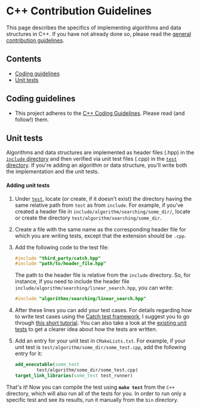 # C++ Contribution Guidelines

This page describes the specifics of implementing algorithms and data structures in C++. If you have not already done
so, please read the [general contribution guidelines][contrib-guide].

## Contents

* [Coding guidelines](#coding-guidelines)
* [Unit tests](#unit-tests)

## Coding guidelines

* This project adheres to the [C++ Coding Guidelines](../C++/CODING_GUIDELINES.md). Please read (and follow!) them.

## Unit tests

Algorithms and data structures are implemented as header files (.hpp) in the [`include` directory](include) and then verified via
unit test files (.cpp) in the [`test` directory](test). If you're adding an algorithm or data structure, you'll write both
the implementation and the unit tests. 

#### Adding unit tests

1. Under [`test`](test), locate (or create, if it doesn't exist)
   the directory having the same relative path from `test` as from `include`.
   For example, if you've created a header file in `include/algorithm/searching/some_dir/`,
   locate or create the directory `test/algorithm/searching/some_dir`.

1. Create a file with the same name as the corresponding header file for which
   you are writing tests, except that the extension should be `.cpp`.

1. Add the following code to the test file:

    ```cpp
    #include "third_party/catch.hpp"
    #include "path/to/header_file.hpp"
    ```

    The path to the header file is relative from the `include` directory. So,
    for instance, if you need to include the header file
    `include/algorithm/searching/linear_search.hpp`, you can write:

    ```cpp
    #include "algorithms/searching/linear_search.hpp"
    ```

1. After these lines you can add your test cases. For details regarding how to
   write test cases using the [Catch test framework][catch], I suggest you to
   go through [this short tutorial][catch-tutorial]. You can also take a look
   at the [existing unit tests][unit-tests] to get a clearer idea about how the
   tests are written.

1. Add an entry for your unit test in `CMakeLists.txt`. For example, if your
   unit test is `test/algorithm/some_dir/some_test.cpp`, add the following
   entry for it:

   ```cmake
   add_executable(some_test
           test/algorithm/some_dir/some_test.cpp)
   target_link_libraries(some_test test_runner)
   ```

That's it! Now you can compile the test using **`make test`** from the
`C++` directory, which will also run all of the tests for you. In order to run
only a specific test and see its results, run it manually from the `bin` directory.

[contrib-guide]: .github/CONTRIBUTING.md
[catch]: https://github.com/catchorg/Catch2
[catch-tutorial]: https://github.com/catchorg/Catch2/blob/master/docs/tutorial.md#writing-tests
[unit-tests]: https://github.com/faheel/Algos/tree/master/C%2B%2B/test
